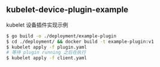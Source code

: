 ## kubelet-device-plugin-example

kubelet 设备插件实现示例

```bash
$ go build -o ./deployment/example-plugin
$ cd ./deployment/ && docker build -t example-plugin:v1
$ kubelet apply -f plugin.yaml
# 等待 plugin running 之后在执行
$ kubelet apply -f client.yaml
```
